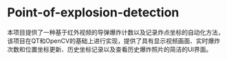 # Point-of-explosion-detection
本项目提供了一种基于红外视频的导弹爆炸计数以及记录炸点坐标的自动化方法，该项目在QT和OpenCV的基础上进行实现，提供了具有显示视频画面、实时爆炸次数和位置坐标更新、历史坐标记录以及查看历史爆炸照片的简洁的UI界面。
